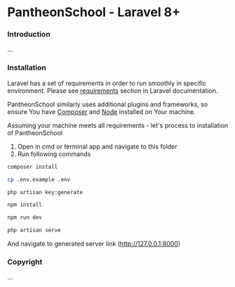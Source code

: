 # PantheonSchool - Laravel 8+

### Introduction

...

### Installation

Laravel has a set of requirements in order to run smoothly in specific environment. Please see [requirements](https://laravel.com/docs/7.x#server-requirements) section in Laravel documentation.

PantheonSchool similarly uses additional plugins and frameworks, so ensure You have [Composer](https://getcomposer.org/) and [Node](https://nodejs.org/) installed on Your machine.

Assuming your machine meets all requirements - let's process to installation of PantheonSchool


1. Open in cmd or terminal app and navigate to this folder
2. Run following commands

```bash
composer install
```

```bash
cp .env.example .env
```

```bash
php artisan key:generate
```

```bash
npm install
```

```bash
npm run dev
```

```bash
php artisan serve
```

And navigate to generated server link (http://127.0.0.1:8000)

### Copyright

...
